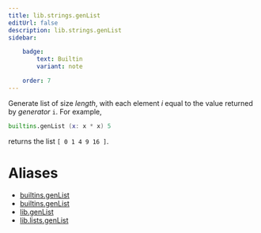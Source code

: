 ```yaml
---
title: lib.strings.genList
editUrl: false
description: lib.strings.genList
sidebar:

    badge:
        text: Builtin
        variant: note

    order: 7
---
```


Generate list of size *length*, with each element *i* equal to the
value returned by *generator* `i`. For example,

```nix
builtins.genList (x: x * x) 5
```

returns the list `[ 0 1 4 9 16 ]`.


# Aliases

- [builtins.genList](/nix-doc-comments/reference/builtins/builtins-genlist)
- [builtins.genList](/nix-doc-comments/reference/builtins/builtins-genlist)
- [lib.genList](/nix-doc-comments/reference/lib/lib-genlist)
- [lib.lists.genList](/nix-doc-comments/reference/lib/lists/lib-lists-genlist)


